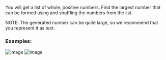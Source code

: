 You will get a list of whole, positive numbers. Find the largest number that can be formed using and shuffling the numbers from the list.

NOTE: The generated number can be quite large, so we recommend that you represent it as text.

### Examples: 

![image](https://user-images.githubusercontent.com/45227327/221918850-388bb0f6-b867-4cb1-90ee-c3d68b508e1c.png)
![image](https://user-images.githubusercontent.com/45227327/221918978-1167648e-756d-4244-a4a7-7d7e8e55b210.png)
